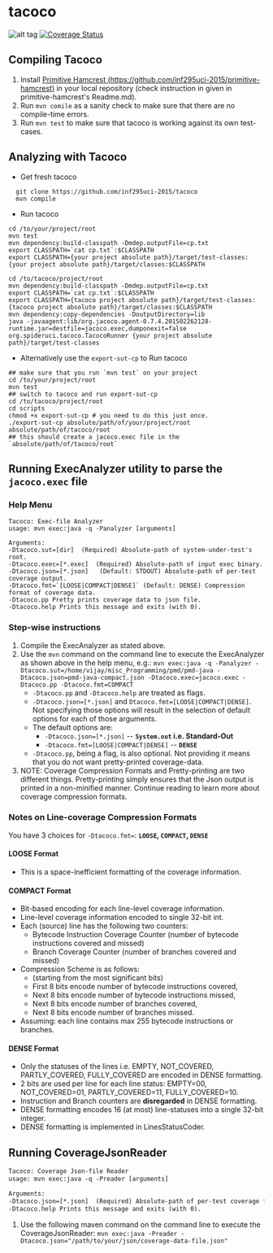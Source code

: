 # tacoco
![alt tag](https://travis-ci.org/inf295uci-2015/tacoco.svg?branch=master) 
[![Coverage Status](https://coveralls.io/repos/inf295uci-2015/tacoco/badge.svg?branch=master)](https://coveralls.io/r/inf295uci-2015/tacoco?branch=master)

## Compiling Tacoco
1. Install [Primitive Hamcrest (https://github.com/inf295uci-2015/primitive-hamcrest)](https://github.com/inf295uci-2015/primitive-hamcrest) in your local repository (check instruction in given in primitive-hamcrest's Readme.md).
2. Run `mvn comile` as a sanity check to make sure that there are no compile-time errors.
3. Run `mvn test` to make sure that tacoco is working against its own test-cases.

## Analyzing with Tacoco

* Get fresh tacoco
~~~
  git clone https://github.com/inf295uci-2015/tacoco
  mvn compile
~~~
* Run tacoco 
~~~
cd /to/your/project/root
mvn test
mvn dependency:build-classpath -Dmdep.outputFile=cp.txt
export CLASSPATH=`cat cp.txt`:$CLASSPATH
export CLASSPATH={your project absolute path}/target/test-classes:{your project absolute path}/target/classes:$CLASSPATH

cd /to/tacoco/project/root
mvn dependency:build-classpath -Dmdep.outputFile=cp.txt
export CLASSPATH=`cat cp.txt`:$CLASSPATH
export CLASSPATH={tacoco project absolute path}/target/test-classes:{tacoco project absolute path}/target/classes:$CLASSPATH
mvn dependency:copy-dependencies -DoutputDirectory=lib
java -javaagent:lib/org.jacoco.agent-0.7.4.201502262128-runtime.jar=destfile=jacoco.exec,dumponexit=false org.spideruci.tacoco.TacocoRunner {your project absolute path}/target/test-classes
~~~
* Alternatively use the `export-sut-cp` to Run tacoco
~~~
## make sure that you run `mvn test` on your project
cd /to/your/project/root
mvn test
## switch to tacoco and run export-sut-cp
cd /to/tacoco/project/root
cd scripts
chmod +x export-sut-cp # you need to do this just once.
./export-sut-cp absolute/path/of/your/project/root absolute/path/of/tacoco/root
## this should create a jacoco.exec file in the `absolute/path/of/tacoco/root`
~~~

## Running ExecAnalyzer utility to parse the `jacoco.exec` file

### Help Menu

```
Tacoco: Exec-file Analyzer
usage: mvn exec:java -q -Panalyzer [arguments] 

Arguments:
-Dtacoco.sut=[dir]  (Required) Absolute-path of system-under-test's root.
-Dtacoco.exec=[*.exec]  (Required) Absolute-path of input exec binary.
-Dtacoco.json=[*.json]   (Default: STDOUT) Absolute-path of per-test coverage output.
-Dtacoco.fmt=`[LOOSE|COMPACT|DENSE]` (Default: DENSE) Compression format of coverage data.
-Dtacoco.pp Pretty prints coverage data to json file.
-Dtacoco.help Prints this message and exits (with 0).
```

### Step-wise instructions
1. Compile the ExecAnalyzer as stated above.
2. Use the `mvn` command on the command line to execute the ExecAnalyzer as shown above in the help menu, e.g.: `mvn exec:java -q -Panalyzer -Dtacoco.sut=/home/vijay/misc_Programming/pmd/pmd-java -Dtacoco.json=pmd-java-compact.json -Dtacoco.exec=jacoco.exec -Dtacoco.pp -Dtacoco.fmt=COMPACT`
    * `-Dtacoco.pp` and `-Dtacoco.help` are treated as flags.
    * `-Dtacoco.json=[*.json]` and `Dtacoco.fmt=[LOOSE|COMPACT|DENSE]`. Not specifying those options will result in the selection of default options for each of those arguments.
    * The default options are:
        * `-Dtacoco.json=[*.json]` -- **`System.out` i.e. Standard-Out**
        * `-Dtacoco.fmt=[LOOSE|COMPACT|DENSE]` -- **`DENSE`**
    * `-Dtacoco.pp`, being a flag, is also optional. Not providing it means that you do not want pretty-printed coverage-data.
3. NOTE: Coverage Compression Formats and Pretty-printing are two different things. Pretty-printing simply ensures that the Json output is printed in a non-minified manner. Continue reading to learn more about coverage compression formats.

### Notes on Line-coverage Compression Formats

You have 3 choices for `-Dtacoco.fmt=`: **`LOOSE`, `COMPACT`, `DENSE`**

#### LOOSE Format
- This is a space-inefficient formatting of the coverage information.

#### COMPACT Format

- Bit-based encoding for each line-level coverage information.
- Line-level coverage information encoded to single 32-bit int.
- Each (source) line has the following two counters:
  - Bytecode Instruction Coverage Counter (number of bytecode instructions covered and missed)
  - Branch Coverage Counter (number of branches covered and missed)
- Compression Scheme is as follows:
  - (starting from the most significant bits)
  - First 8 bits encode number of bytecode instructions covered,
  - Next 8 bits encode number of bytecode instructions missed,
  - Next 8 bits encode number of branches covered,
  - Next 8 bits encode number of branches missed.
- Assuming: each line contains max 255 bytecode instructions or branches.

#### DENSE Format

- Only the statuses of the lines i.e. EMPTY, NOT_COVERED, PARTLY_COVERED, FULLY_COVERED are encoded in DENSE formatting.
- 2 bits are used per line for each line status: EMPTY=00, NOT_COVERED=01, PARTLY_COVERED=11, FULLY_COVERED=10.
- Instruction and Branch counters are **disregarded** in DENSE formatting.
- DENSE formatting encodes 16 (at most) line-statuses into a single 32-bit integer.
- DENSE formatting is implemented in LinesStatusCoder.

## Running CoverageJsonReader

```tex
Tacoco: Coverage Json-file Reader
usage: mvn exec:java -q -Preader [arguments]

Arguments:
-Dtacoco.json=[*.json]  (Required) Absolute-path of per-test coverage file.
-Dtacoco.help Prints this message and exits (with 0).
```

1. Use the following maven command on the command line to execute the CoverageJsonReader: `mvn exec:java -Preader -Dtacoco.json="/path/to/your/json/coverage-data-file.json"`
